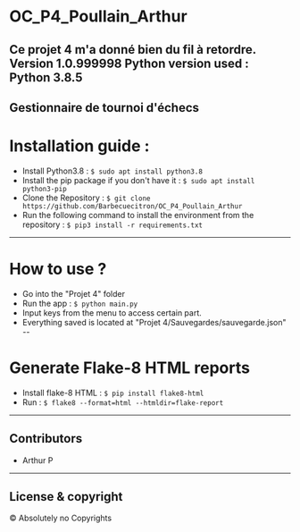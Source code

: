 # OC_P4_Poullain_Arthur
Ce projet 4 m'a donné bien du fil à retordre.
Version 1.0.999998
Python version used : Python 3.8.5
---
Gestionnaire de tournoi d'échecs
---
# Installation guide :
* Install Python3.8 : ```$ sudo apt install python3.8```
* Install the pip package if you don't have it : ``` $ sudo apt install python3-pip ```
* Clone the Repository : ```$ git clone https://github.com/Barbecuecitron/OC_P4_Poullain_Arthur ```
* Run the following command to install the environment from the repository : ``` $ pip3 install -r requirements.txt ```
---
# How to use ?
* Go into the "Projet 4" folder
* Run the app : ``` $ python main.py ```
* Input keys from the menu to access certain part.
* Everything saved is located at "Projet 4/Sauvegardes/sauvegarde.json"
--
# Generate Flake-8 HTML reports
* Install flake-8 HTML : ```$ pip install flake8-html  ```
* Run : ```$ flake8 --format=html --htmldir=flake-report ```
---
## Contributors
* Arthur P
---
## License & copyright
© Absolutely no Copyrights 
